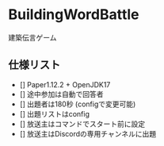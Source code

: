 # BuildingWordBattle
建築伝言ゲーム

## 仕様リスト
- [] Paper1.12.2 + OpenJDK17
- [] 途中参加は自動で回答者
- [] 出題者は180秒 (configで変更可能)
- [] 出題リストはconfig
- [] 放送主はコマンドでスタート前に設定
- [] 放送主はDiscordの専用チャンネルに出題
